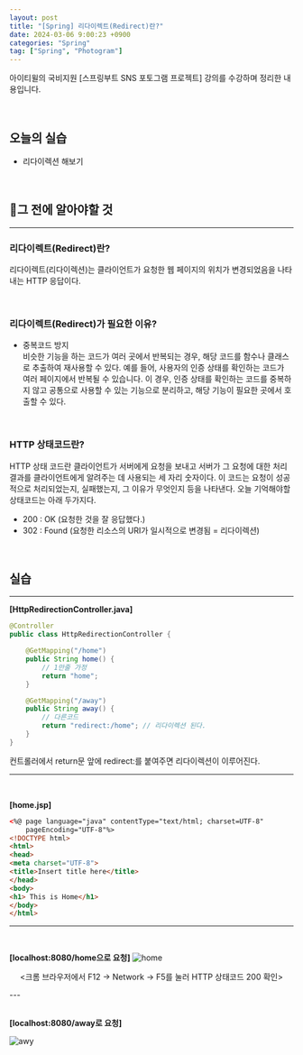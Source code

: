 ```yaml
---
layout: post
title: "[Spring] 리다이렉트(Redirect)란?"
date: 2024-03-06 9:00:23 +0900
categories: "Spring"
tag: ["Spring", "Photogram"]
---  
```

아이티윌의 국비지원 [스프링부트 SNS 포토그램 프로젝트] 강의를 수강하며 정리한 내용입니다.

<br>

## 오늘의 실습
- 리다이렉션 해보기 

<br>

## 🔎그 전에 알아야할 것
---
### 리다이렉트(Redirect)란?
리다이렉트(리다이렉션)는 클라이언트가 요청한 웹 페이지의 위치가 변경되었음을 나타내는 HTTP 응답이다.

<br>

### 리다이렉트(Redirect)가 필요한 이유?
- 중복코드 방지   
비슷한 기능을 하는 코드가 여러 곳에서 반복되는 경우, 해당 코드를 함수나 클래스로 추출하여 재사용할 수 있다. 예를 들어, 사용자의 인증 상태를 확인하는 코드가 여러 페이지에서 반복될 수 있습니다. 이 경우, 인증 상태를 확인하는 코드를 중복하지 않고 공통으로 사용할 수 있는 기능으로 분리하고, 해당 기능이 필요한 곳에서 호출할 수 있다.

<br>

### HTTP 상태코드란?
HTTP 상태 코드란 클라이언트가 서버에게 요청을 보내고 서버가 그 요청에 대한 처리 결과를 클라이언트에게 알려주는 데 사용되는 세 자리 숫자이다. 이 코드는 요청이 성공적으로 처리되었는지, 실패했는지, 그 이유가 무엇인지 등을 나타낸다. 오늘 기억해야할 상태코드는 아래 두가지다.   
- 200 : OK (요청한 것을 잘 응답했다.)  
- 302 : Found (요청한 리소스의 URI가 일시적으로 변경됨 = 리다이렉션) 

<br>

## 실습
---
**[HttpRedirectionController.java]**
```java
@Controller
public class HttpRedirectionController {

    @GetMapping("/home")
    public String home() {
        // 1만줄 가정
        return "home";
    }

    @GetMapping("/away")
    public String away() {
        // 다른코드
        return "redirect:/home"; // 리다이렉션 된다. 
    }
}
```
컨트롤러에서 return문 앞에 redirect:를 붙여주면 리다이렉션이 이루어진다. 

---
<br>

**[home.jsp]**
```html
<%@ page language="java" contentType="text/html; charset=UTF-8"
    pageEncoding="UTF-8"%>
<!DOCTYPE html>
<html>
<head>
<meta charset="UTF-8">
<title>Insert title here</title>
</head>
<body>
<h1> This is Home</h1>
</body>
</html>
```

---
<br>

**[localhost:8080/home으로 요청]**
![home](https://github.com/bong0716/photogram/assets/119990564/f4a885cf-6077-4861-97b2-cfcd4841b8b2)

<p align="center">
<크롬 브라우저에서 F12 -> Network -> F5를 눌러 HTTP 상태코드 200 확인>
</p>
---
<br><br>

**[localhost:8080/away로 요청]**

![awy](https://github.com/bong0716/photogram/assets/119990564/af624f15-9f5e-4619-b8c6-6d285b6cc299)

<p align="center">
<away 요청 시 리다이렉션 되어(상태코드 302) home으로 감>
</p>